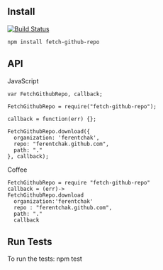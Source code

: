 ## Install

[![Build Status](https://travis-ci.org/RallyApps/fetch-github-repo.png?branch=master)](https://travis-ci.org/RallyApps/fetch-github-repo)

`npm install fetch-github-repo`

## API

JavaScript
```
var FetchGithubRepo, callback;

FetchGithubRepo = require("fetch-github-repo");

callback = function(err) {};

FetchGithubRepo.download({
  organization: 'ferentchak',
  repo: "ferentchak.github.com",
  path: "."
}, callback);

```


Coffee
```
FetchGithubRepo = require "fetch-github-repo"
callback = (err)->
FetchGithubRepo.download
  organization:'ferentchak'
  repo : "ferentchak.github.com",
  path: "."
  callback
```


## Run Tests

To run the tests:
npm test
